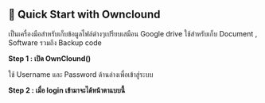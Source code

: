 ## 💾 Quick Start with Ownclound

เป็นเครื่องมือสำหรับเก็บข้อมูลไฟล์ต่างๆเปรียบเสมือน Google drive ใช้สำหรับเก็บ Document , Software รวมถึง Backup code

**Step 1 : เปิด OwnClound()**

ใช้ Username และ Password ด้านล่างเพื่อเข้าสู่ระบบ
<cp 
  username="admin@example.com" 
  password="Super_S3cr3t-P@ssw0rd!" 
/>


**Step 2 : เมื่อ login เข้ามาจะได้หน้าตาแบบนี้**
